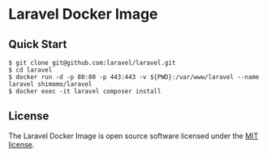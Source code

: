 # Laravel Docker Image

## Quick Start
```
$ git clone git@github.com:laravel/laravel.git
$ cd laravel
$ docker run -d -p 80:80 -p 443:443 -v ${PWD}:/var/www/laravel --name laravel shimomo/laravel
$ docker exec -it laravel composer install
```

## License
The Laravel Docker Image is open source software licensed under the [MIT license](../LICENSE).
